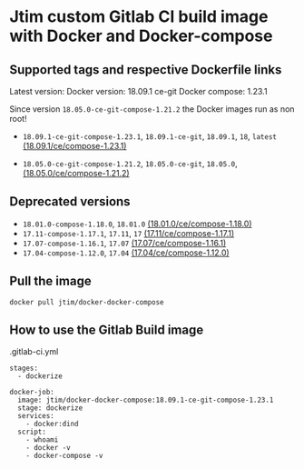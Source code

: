 # Jtim custom Gitlab CI build image with Docker and Docker-compose

## Supported tags and respective Dockerfile links

Latest version:
Docker version: 18.09.1 ce-git
Docker compose: 1.23.1

Since version `18.05.0-ce-git-compose-1.21.2` the Docker images run as non root!

* `18.09.1-ce-git-compose-1.23.1`, `18.09.1-ce-git`, `18.09.1`, `18`, `latest` [(18.09.1/ce/compose-1.23.1)](https://github.com/j-tim/docker-docker-compose/blob/master/18.09.1/ce/compose-1.23.1/Dockerfile)  

* `18.05.0-ce-git-compose-1.21.2`, `18.05.0-ce-git`, `18.05.0`, [(18.05.0/ce/compose-1.21.2)](https://github.com/j-tim/docker-docker-compose/blob/master/18.05.0/ce/compose-1.21.2/Dockerfile)

## Deprecated versions 

* `18.01.0-compose-1.18.0`, `18.01.0` [(18.01.0/ce/compose-1.18.0)](https://github.com/j-tim/docker-docker-compose/blob/master/18.01.0/ce/compose-1.18.0/Dockerfile)  
* `17.11-compose-1.17.1`, `17.11`, `17` [(17.11/ce/compose-1.17.1)](https://github.com/j-tim/docker-docker-compose/blob/master/17.11/ce/compose-1.17.1/Dockerfile)  
* `17.07-compose-1.16.1`, `17.07` [(17.07/ce/compose-1.16.1)](https://github.com/j-tim/docker-docker-compose/blob/master/17.07/ce/compose-1.16.1/Dockerfile)  
* `17.04-compose-1.12.0`, `17.04` [(17.04/ce/compose-1.12.0)](https://github.com/j-tim/docker-docker-compose/tree/master/17.04/ce/compose-1.12.0/Dockerfile)

## Pull the image 

```shell
docker pull jtim/docker-docker-compose
```

## How to use the Gitlab Build image

.gitlab-ci.yml

```
stages:
  - dockerize

docker-job:
  image: jtim/docker-docker-compose:18.09.1-ce-git-compose-1.23.1
  stage: dockerize
  services:
    - docker:dind
  script:
    - whoami
    - docker -v
    - docker-compose -v
```